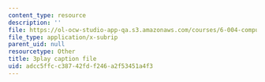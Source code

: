 ```yaml
---
content_type: resource
description: ''
file: https://ol-ocw-studio-app-qa.s3.amazonaws.com/courses/6-004-computation-structures-spring-2017/adcc5ffcc38742fdf246a2f53451a4f3_e8eEyYmLx98.srt
file_type: application/x-subrip
parent_uid: null
resourcetype: Other
title: 3play caption file
uid: adcc5ffc-c387-42fd-f246-a2f53451a4f3
---
```

